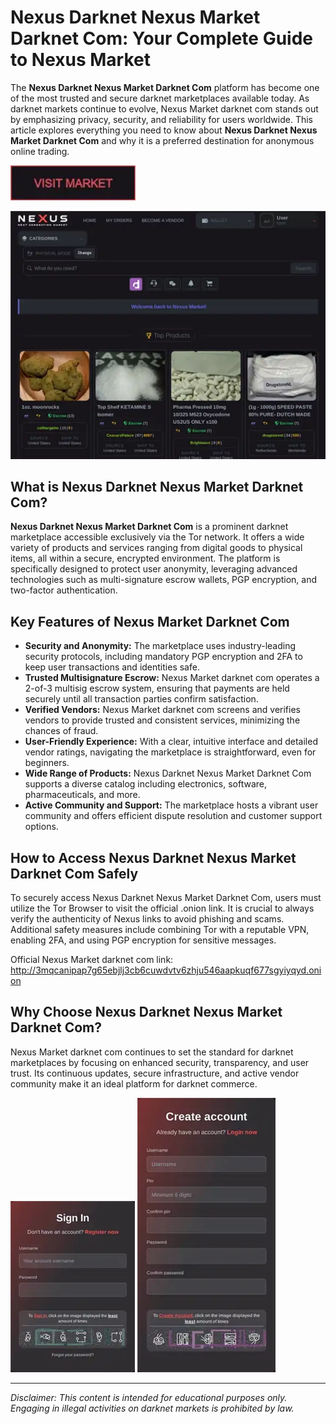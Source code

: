 # Nexus Darknet Nexus Market Darknet Com: Your Complete Guide to Nexus Market

The **Nexus Darknet Nexus Market Darknet Com** platform has become one of the most trusted and secure darknet marketplaces available today. As darknet markets continue to evolve, Nexus Market darknet com stands out by emphasizing privacy, security, and reliability for users worldwide. This article explores everything you need to know about **Nexus Darknet Nexus Market Darknet Com** and why it is a preferred destination for anonymous online trading.

[<img src="/snapshots/message.webp" width="200">](http://3mqcanipap7g65ebjlj3cb6cuwdvtv6zhju546aapkuqf677sgyiyqyd.onion)

<a href="http://3mqcanipap7g65ebjlj3cb6cuwdvtv6zhju546aapkuqf677sgyiyqyd.onion"><img src="/snapshots/canvas.webp" alt="image" style="max-width: 100%;"></a>


## What is Nexus Darknet Nexus Market Darknet Com?

**Nexus Darknet Nexus Market Darknet Com** is a prominent darknet marketplace accessible exclusively via the Tor network. It offers a wide variety of products and services ranging from digital goods to physical items, all within a secure, encrypted environment. The platform is specifically designed to protect user anonymity, leveraging advanced technologies such as multi-signature escrow wallets, PGP encryption, and two-factor authentication.

## Key Features of Nexus Market Darknet Com

- **Security and Anonymity:** The marketplace uses industry-leading security protocols, including mandatory PGP encryption and 2FA to keep user transactions and identities safe.
- **Trusted Multisignature Escrow:** Nexus Market darknet com operates a 2-of-3 multisig escrow system, ensuring that payments are held securely until all transaction parties confirm satisfaction.
- **Verified Vendors:** Nexus Market darknet com screens and verifies vendors to provide trusted and consistent services, minimizing the chances of fraud.
- **User-Friendly Experience:** With a clear, intuitive interface and detailed vendor ratings, navigating the marketplace is straightforward, even for beginners.
- **Wide Range of Products:** Nexus Darknet Nexus Market Darknet Com supports a diverse catalog including electronics, software, pharmaceuticals, and more.
- **Active Community and Support:** The marketplace hosts a vibrant user community and offers efficient dispute resolution and customer support options.

## How to Access Nexus Darknet Nexus Market Darknet Com Safely

To securely access Nexus Darknet Nexus Market Darknet Com, users must utilize the Tor Browser to visit the official .onion link. It is crucial to always verify the authenticity of Nexus links to avoid phishing and scams. Additional safety measures include combining Tor with a reputable VPN, enabling 2FA, and using PGP encryption for sensitive messages.

Official Nexus Market darknet com link: http://3mqcanipap7g65ebjlj3cb6cuwdvtv6zhju546aapkuqf677sgyiyqyd.onion

## Why Choose Nexus Darknet Nexus Market Darknet Com?

Nexus Market darknet com continues to set the standard for darknet marketplaces by focusing on enhanced security, transparency, and user trust. Its continuous updates, secure infrastructure, and active vendor community make it an ideal platform for darknet commerce.

<a href="http://3mqcanipap7g65ebjlj3cb6cuwdvtv6zhju546aapkuqf677sgyiyqyd.onion"><img src="/snapshots/chart.webp" style="max-width: 100%;"></a>
<a href="http://3mqcanipap7g65ebjlj3cb6cuwdvtv6zhju546aapkuqf677sgyiyqyd.onion"><img src="/snapshots/side.webp" style="max-width: 100%;"></a>


---
*Disclaimer: This content is intended for educational purposes only. Engaging in illegal activities on darknet markets is prohibited by law.*